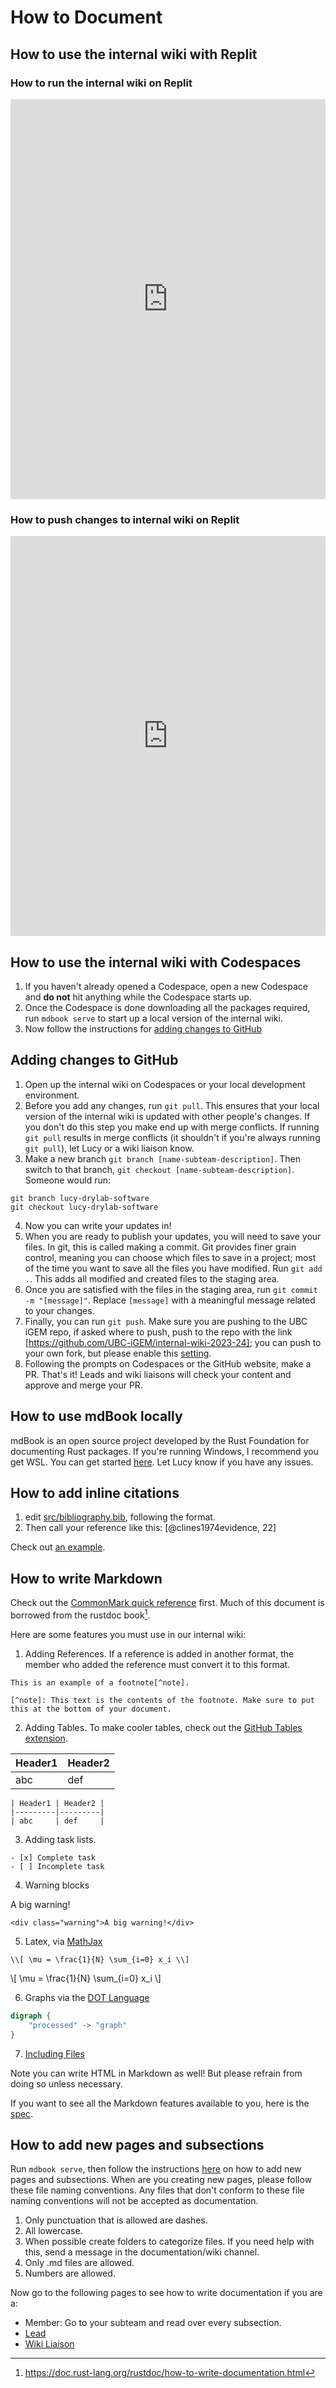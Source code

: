 # How to Document

<!-- toc -->

## How to use the internal wiki with Replit

### How to run the internal wiki on Replit

<iframe src="https://scribehow.com/embed/Accessing_and_Editing_UBC-iGEM_Wiki_Page__28CL9QzYTb6sJZu4gRdm9w" width="100%" height="640" allowfullscreen frameborder="0"></iframe>

### How to push changes to internal wiki on Replit

<iframe src="https://scribehow.com/embed/Push_changes_to_Internal_Wiki_on_Replit_Step-by-Step_Guide__jItfj2-jSwCz9w1tIQNLTA" width="100%" height="640" allowfullscreen frameborder="0"></iframe>

## How to use the internal wiki with Codespaces

1. If you haven't already opened a Codespace, open a new Codespace and **do not** hit anything while the Codespace starts up.
2. Once the Codespace is done downloading all the packages required, run `mdbook serve` to start up a local version of the internal wiki.
3. Now follow the instructions for [adding changes to GitHub](#adding-changes-to-github)

## Adding changes to GitHub

1. Open up the internal wiki on Codespaces or your local development environment.
2. Before you add any changes, run `git pull`. This ensures that your local version of the internal wiki is updated with other people's changes. If you don't do this step you make end up with merge conflicts. If running `git pull` results in merge conflicts (it shouldn't if you're always running `git pull`), let Lucy or a wiki liaison know.
3. Make a new branch `git branch [name-subteam-description]`. Then switch to that branch, `git checkout [name-subteam-description]`. Someone would run:

```git
git branch lucy-drylab-software
git checkout lucy-drylab-software
```

4. Now you can write your updates in!
5. When you are ready to publish your updates, you will need to save your files. In git, this is called making a commit. Git provides finer grain control, meaning you can choose which files to save in a project; most of the time you want to save all the files you have modified. Run `git add .`. This adds all modified and created files to the staging area.
6. Once you are satisfied with the files in the staging area, run `git commit -m "[message]"`. Replace `[message]` with a meaningful message related to your changes.
7. Finally, you can run `git push`. Make sure you are pushing to the UBC iGEM repo, if asked where to push, push to the repo with the link [https://github.com/UBC-iGEM/internal-wiki-2023-24]; you can push to your own fork, but please enable this [setting](https://docs.github.com/en/pull-requests/collaborating-with-pull-requests/working-with-forks/allowing-changes-to-a-pull-request-branch-created-from-a-fork).
8. Following the prompts on Codespaces or the GitHub website, make a PR. That's it! Leads and wiki liaisons will check your content and approve and merge your PR.

## How to use mdBook locally

mdBook is an open source project developed by the Rust Foundation for documenting Rust packages. If you're running Windows, I recommend you get WSL. You can get started [here](https://rust-lang.github.io/mdBook/guide/installation.html). Let Lucy know if you have any issues.

## How to add inline citations
1. edit [src/bibliography.bib](https://github.com/UBC-iGEM/internal-wiki-2023-24/blob/main/src/bibliography.bib), following the format.
2. Then call your reference like this: [@clines1974evidence, 22]

Check out [an example](https://github.com/jacob-pro/mdbook-bibfile-referencing/tree/master/test-book).

## How to write Markdown

Check out the [CommonMark quick reference](https://commonmark.org/help/) first. Much of this document is borrowed from the rustdoc book[^rust].

Here are some features you must use in our internal wiki:

1. Adding References. If a reference is added in another format, the member who added the reference must convert it to this format.

```
This is an example of a footnote[^note].

[^note]: This text is the contents of the footnote. Make sure to put this at the bottom of your document.
```

2. Adding Tables. To make cooler tables, check out the [GitHub Tables extension](https://github.github.com/gfm/#tables-extension-).

| Header1 | Header2 |
| ------- | ------- |
| abc     | def     |

```
| Header1 | Header2 |
|---------|---------|
| abc     | def     |

```

3. Adding task lists.

```
- [x] Complete task
- [ ] Incomplete task
```

4. Warning blocks

<div class="warning">A big warning!</div>

```
<div class="warning">A big warning!</div>
```

5. Latex, via [MathJax](https://www.mathjax.org/)

```
\\[ \mu = \frac{1}{N} \sum_{i=0} x_i \\]
```

\\[ \mu = \frac{1}{N} \sum_{i=0} x_i \\]

6. Graphs via the [DOT Language](https://graphviz.gitlab.io/doc/info/lang.html)

```dot process
digraph {
    "processed" -> "graph"
}
```

7. [Including Files](https://rust-lang.github.io/mdBook/format/mdbook.html#including-files)

Note you can write HTML in Markdown as well! But please refrain from doing so unless necessary.

If you want to see all the Markdown features available to you, here is the [spec](https://spec.commonmark.org/0.30/).

## How to add new pages and subsections

Run `mdbook serve`, then follow the instructions [here](https://rust-lang.github.io/mdBook/format/summary.html) on how to add new pages and subsections. When are you creating new pages, please follow these file naming conventions. Any files that don't conform to these file naming conventions will not be accepted as documentation.

1. Only punctuation that is allowed are dashes.
2. All lowercase.
3. When possible create folders to categorize files. If you need help with this, send a message in the documentation/wiki channel.
4. Only .md files are allowed.
5. Numbers are allowed.

Now go to the following pages to see how to write documentation if you are a:

- Member: Go to your subteam and read over every subsection.
- [Lead](./lead.md)
- [Wiki Liaison](./liaison.md)

[^rust]: https://doc.rust-lang.org/rustdoc/how-to-write-documentation.html
